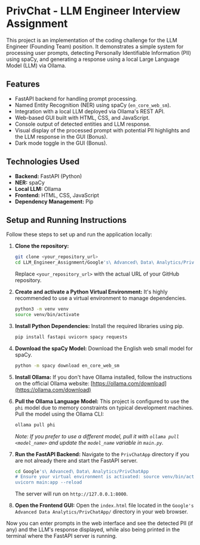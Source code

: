 # PrivChat - LLM Engineer Interview Assignment

This project is an implementation of the coding challenge for the LLM Engineer (Founding Team) position. It demonstrates a simple system for processing user prompts, detecting Personally Identifiable Information (PII) using spaCy, and generating a response using a local Large Language Model (LLM) via Ollama.

## Features

*   FastAPI backend for handling prompt processing.
*   Named Entity Recognition (NER) using spaCy (`en_core_web_sm`).
*   Integration with a local LLM deployed via Ollama's REST API.
*   Web-based GUI built with HTML, CSS, and JavaScript.
*   Console output of detected entities and LLM response.
*   Visual display of the processed prompt with potential PII highlights and the LLM response in the GUI (Bonus).
*   Dark mode toggle in the GUI (Bonus).

## Technologies Used

*   **Backend:** FastAPI (Python)
*   **NER:** spaCy
*   **Local LLM:** Ollama
*   **Frontend:** HTML, CSS, JavaScript
*   **Dependency Management:** Pip

## Setup and Running Instructions

Follow these steps to set up and run the application locally:

1.  **Clone the repository:**
    ```bash
    git clone <your_repository_url>
    cd LLM_Engineer_Assignment/Google's\ Advanced\ Data\ Analytics/PrivChatApp
    ```
    Replace `<your_repository_url>` with the actual URL of your GitHub repository.

2.  **Create and activate a Python Virtual Environment:**
    It's highly recommended to use a virtual environment to manage dependencies.
    ```bash
    python3 -m venv venv
    source venv/bin/activate
    ```

3.  **Install Python Dependencies:**
    Install the required libraries using pip.
    ```bash
    pip install fastapi uvicorn spacy requests
    ```

4.  **Download the spaCy Model:**
    Download the English web small model for spaCy.
    ```bash
    python -m spacy download en_core_web_sm
    ```

5.  **Install Ollama:**
    If you don't have Ollama installed, follow the instructions on the official Ollama website:
    [https://ollama.com/download](https://ollama.com/download)

6.  **Pull the Ollama Language Model:**
    This project is configured to use the `phi` model due to memory constraints on typical development machines. Pull the model using the Ollama CLI:
    ```bash
    ollama pull phi
    ```
    *Note: If you prefer to use a different model, pull it with `ollama pull <model_name>` and update the `model_name` variable in `main.py`.*

7.  **Run the FastAPI Backend:**
    Navigate to the `PrivChatApp` directory if you are not already there and start the FastAPI server.
    ```bash
    cd Google's\ Advanced\ Data\ Analytics/PrivChatApp
    # Ensure your virtual environment is activated: source venv/bin/activate
    uvicorn main:app --reload
    ```
    The server will run on `http://127.0.0.1:8000`.

8.  **Open the Frontend GUI:**
    Open the `index.html` file located in the `Google's Advanced Data Analytics/PrivChatApp/` directory in your web browser.

Now you can enter prompts in the web interface and see the detected PII (if any) and the LLM's response displayed, while also being printed in the terminal where the FastAPI server is running.

